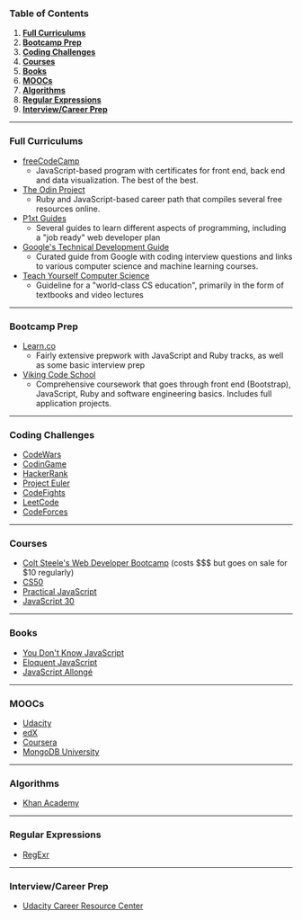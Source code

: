### Table of Contents
1. **[Full Curriculums](#full-curriculums)**
2. **[Bootcamp Prep](#bootcamp-prep)**
3. **[Coding Challenges](#coding-challenges)**
4. **[Courses](#courses)**
5. **[Books](#books)**
6. **[MOOCs](#moocs)**
7. **[Algorithms](#algorithms)**
8. **[Regular Expressions](#regex)**
9. **[Interview/Career Prep](#interview)**

---
### Full Curriculums
* [freeCodeCamp](https://www.freecodecamp.com/)
  * JavaScript-based program with certificates for front end, back end and data visualization. The best of the best.
* [The Odin Project](http://www.theodinproject.com/)
  * Ruby and JavaScript-based career path that compiles several free resources online.
* [P1xt Guides](https://github.com/P1xt/p1xt-guides)
  * Several guides to learn different aspects of programming, including a "job ready" web developer plan
* [Google's Technical Development Guide](https://techdevguide.withgoogle.com/)
  * Curated guide from Google with coding interview questions and links to various computer science and machine learning courses.
* [Teach Yourself Computer Science](https://teachyourselfcs.com/)
  * Guideline for a "world-class CS education", primarily in the form of textbooks and video lectures

---
### Bootcamp Prep
* [Learn.co](https://learn.co/tracks/bootcamp-prep)
  * Fairly extensive prepwork with JavaScript and Ruby tracks, as well as some basic interview prep
* [Viking Code School](https://www.vikingcodeschool.com/prep)
  * Comprehensive coursework that goes through front end (Bootstrap), JavaScript, Ruby and software engineering basics. Includes full application projects.

---
### Coding Challenges
* [CodeWars](https://www.codewars.com/)
* [CodinGame](https://www.codingame.com/)
* [HackerRank](https://www.hackerrank.com/)
* [Project Euler](https://projecteuler.net/)
* [CodeFights](https://codefights.com/)
* [LeetCode](https://leetcode.com/)
* [CodeForces](http://codeforces.com/)

---
### Courses
* [Colt Steele's Web Developer Bootcamp](https://www.udemy.com/the-web-developer-bootcamp/learn/v4/) (costs $$$ but goes on sale for $10 regularly)
* [CS50](https://courses.edx.org/courses/course-v1:HarvardX+CS50+X/course/)
* [Practical JavaScript](https://watchandcode.com/p/practical-javascript)
* [JavaScript 30](https://javascript30.com/)

---
### Books
* [You Don't Know JavaScript](https://github.com/getify/You-Dont-Know-JS)
* [Eloquent JavaScript](http://eloquentjavascript.net/)
* [JavaScript Allongé](https://leanpub.com/javascriptallongesix/read)

---
### MOOCs
* [Udacity](https://www.udacity.com/)
* [edX](https://www.edx.org/)
* [Coursera](https://www.coursera.org/)
* [MongoDB University](https://university.mongodb.com/courses/catalog)

---
### Algorithms
* [Khan Academy](https://www.khanacademy.org/computing/computer-science/algorithms)

---
### Regular Expressions
* [RegExr](http://www.regexr.com/)

---
### Interview/Career Prep
* [Udacity Career Resource Center](https://career-resource-center.udacity.com/)
